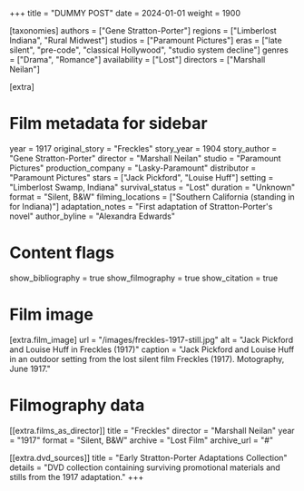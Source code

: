 +++
title = "DUMMY POST"
date = 2024-01-01
weight = 1900

[taxonomies]
authors = ["Gene Stratton-Porter"]
regions = ["Limberlost Indiana", "Rural Midwest"]
studios = ["Paramount Pictures"]
eras = ["late silent", "pre-code", "classical Hollywood", "studio system decline"]
genres = ["Drama", "Romance"]
availability = ["Lost"]
directors = ["Marshall Neilan"]

[extra]
# Film metadata for sidebar
year = 1917
original_story = "Freckles"
story_year = 1904
story_author = "Gene Stratton-Porter"
director = "Marshall Neilan"
studio = "Paramount Pictures"
production_company = "Lasky-Paramount"
distributor = "Paramount Pictures"
stars = ["Jack Pickford", "Louise Huff"]
setting = "Limberlost Swamp, Indiana"
survival_status = "Lost"
duration = "Unknown"
format = "Silent, B&W"
filming_locations = ["Southern California (standing in for Indiana)"]
adaptation_notes = "First adaptation of Stratton-Porter's novel"
author_byline = "Alexandra Edwards"

# Content flags
show_bibliography = true
show_filmography = true
show_citation = true

# Film image
[extra.film_image]
url = "/images/freckles-1917-still.jpg"
alt = "Jack Pickford and Louise Huff in Freckles (1917)"
caption = "Jack Pickford and Louise Huff in an outdoor setting from the lost silent film Freckles (1917). Motography, June 1917."

# Filmography data
[[extra.films_as_director]]
title = "Freckles"
director = "Marshall Neilan"
year = "1917"
format = "Silent, B&W"
archive = "Lost Film"
archive_url = "#"

[[extra.dvd_sources]]
title = "Early Stratton-Porter Adaptations Collection"
details = "DVD collection containing surviving promotional materials and stills from the 1917 adaptation."
+++